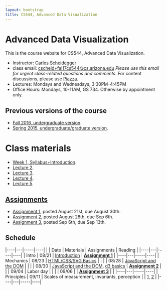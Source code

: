 ```yaml
---
layout: bootstrap
title: CS544, Advanced Data Visualization
---
```


# Advanced Data Visualization

This is the course website for CS544, Advanced Data Visualization.

* Instructor: [Carlos Scheidegger](http://cscheid.net)
* class email:
  [cscheid+fal17cs544@cs.arizona.edu](mailto:cscheid+fal17cs544@cs.arizona.edu)
  *Please use this email for urgent class-related questions and
  comments*. For content
  discussions, please use [Piazza](https://piazza.com/arizona/fall2017/csc544/home).
* Lectures: Mondays and Wednesdays, 3:30PM-4:45PM
* Office Hours: Mondays, 10-11AM, GS 734. Otherwise by appointment only.

## Previous versions of the course

* [Fall 2016, undergraduate version](http://cscheid.net/courses/fal16/cs444/).
* [Spring 2015, undergraduate/graduate version](http://cscheid.net/courses/spr15/cs444/).

# Class materials

* [Week 1, Syllabus+Introduction](week1.html).
* [Lecture 2](lecture2.html).
* [Lecture 3](lecture3.html).
* [Lecture 4](lecture4.html).
* [Lecture 5](lecture5.html).

<!-- ### Mechanics -->

<!-- * [Week 2, HTML/CSS/SVG Basics](lectures/week2.html). -->
<!-- * [Week 3, JavaScript Basics](lectures/week3.html). -->
<!-- * [Week 3b, JavaScript for simple visualizations](lectures/week3b.html). -->
<!-- * [Week 4, Odds and Ends](lectures/week4.html): JavaScript Events, AJAX, HTTP. -->
<!-- * [Week 4b, Introduction to d3](lectures/week4b.html) -->
<!-- * [Week 5, d3 selections and joins](lectures/week5.html) -->
<!-- * Exploratory Data Analysis, Data Cleaning, Project Discussion -->

<!-- ### Principles -->

<!-- * [Principles: Color](lectures/week6b.html). -->
<!-- * [Principles: Other Channels](lectures/week7b.html). -->
<!-- * [Principles: Preattentiveness, Gestalt](lectures/week8.html). -->
<!-- * [Principles: Interaction, Filtering, Aggregation](lectures/week8b.html). -->

## [Assignments](assignments.html)

* [Assignment 1](assignment_1/), posted August 21st, due August 30th.
* [Assignment 2](assignment_2/), posted August 28th, due Sep 6th.
* [Assignment 3](assignment_3/), posted Sep 6th, due Sep 13th.

<!--   22nd. -->
<!-- * [Assignment 2](assignment_2.html), posted January 22nd. Due January -->
<!--   29th. -->
<!-- * [Assignment 3](assignment_3.html), posted January 29th. Due February -->
<!--   5th. -->
<!-- * [Assignment 4](assignment_4.html), posted February 5th. Due February -->
<!--   12th. -->
<!-- * [Assignment 5](assignment_5.html), posted February 12th. Due February -->
<!--   26th (you have *two* weeks for this). -->
<!-- * [Assignment 6](assignment_6.html), posted March 12th. Due Apr -->
<!--   9th (you have *four* weeks for this). -->
<!-- * [Assignment 7](assignment_7.html), posted Apr 14th. Due Apr -->
<!--   21st. -->

<!-- ## [Final Project](final_project.html) -->

<!-- In the final project for CS444/CS544, students picked a dataset of -->
<!-- their choosing (as long as it was sufficiently complex, as defined by -->
<!-- the instructing staff), and created an interactive visualization from -->
<!-- scratch. The [final project](final_project.html) page includes a list -->
<!-- of the projects as submitted by the students.   -->

## Schedule

|----|---|-----|----|
|    | Date | Materials | Assignments | Reading |
|----|---|-----|----|
| Intro | 08/21 | [Introduction](week1.html) | **[Assignment 1](assignment_1/)** |
|----|---|-----|----|
| Mechanics | 08/23 | [HTML/CSS/SVG Basics](lecture2.html) | |
|           | 08/28 | [JavaScript and the DOM](lecture3.html) | |
|           | 08/30 | [JavaScript and the DOM](lecture3.html), [d3 basics](lecture4.html) | **[Assignment 2](assignment_2/)** |
|           | 09/04 | Labor day | |
|           | 09/06 | | **[Assignment 3](assignment_3/)** | |
|----|---|-----|----|
| Principles | 09/11 | Scales of measurement, invariants, perception | | [1](http://psychology.okstate.edu/faculty/jgrice/psyc3214/Stevens_FourScales_1946.pdf), [2](http://info.slis.indiana.edu/~katy/S637-S11/cleveland84.pdf) |
|----|---|-----|----|

<!-- | Mechanics | Aug 28  | HTML/CSS/SVG Basics | | -->
<!-- |           | Aug 30  | Javascript, DOM | **Assignment 1 due** | -->
<!-- |           | Sep  4  | Labor day, no classes | | -->
<!-- |           | Sep  6  | d3 | no slides | -->
<!-- |           | Sep  11 | d3 | no slides | -->
<!-- |----|---|-----|----| -->
<!-- | Principles | Sep 13 | Scales of measurement, invariants |  | -->
<!-- |            | Sep 18 | Color Vision | | -->
<!-- |            | Sep 20 | Other Channels |  | -->
<!-- |            | Sep 25 | Interaction and Animation |  | -->
<!-- |            | Sep 27 | Informed critique, visualization design process | | -->
<!-- |----|---|-----|----| -->
<!-- | Techniques | Oct 2  | Scatterplots, line plots, small multiples | | -->
<!-- |            | Oct 4  | Histograms, KDE | | -->
<!-- |            | Oct 9  | Choropleths, heatmaps | |  -->
<!-- |            | Oct 11 | 2D Isocontours | | -->
<!-- |            | Oct 16 |  | **MIDTERM** | -->
<!-- |            | Oct 18 | 2D Vector Fields, streamlines | | -->
<!-- |            | Oct 23 | 3D Scalar Fields: isosurfacing | | -->
<!-- |            | Oct 25 |  | | -->
<!-- |            | Oct 30 | 3D Scalar Fields: Direct volume rendering | **LAST DAY TO DROP** | -->
<!-- |            | Nov 1  |  |  | -->
<!-- |            | Nov 6  | Principal Component Analysis, Grand Tour |  | -->
<!-- |            | Nov 8  | Multidimensional Scaling |  | -->
<!-- |            | Nov 13 | Isomap and LLE |  | -->
<!-- |            | Nov 15 | t-SNE |  | -->
<!-- |            | Nov 20 | Basics of hierarchies and networks |  | -->
<!-- |            | Nov 22 | force-directed placements, metric embeddings |  | -->
<!-- |            | Nov 27 | Interaction: linked views, visual querying |  | -->
<!-- |            | Nov 29 | Scalability |  | -->
<!-- |            | Dec 4  |  |  | -->
<!-- |            | Dec 6  |  |  | -->
<!-- |----|---|-----|----| -->

<!-- ### Mechanics -->

<!-- * Jan 20th: the web browser as a dev environment; HTML; CSS -->
<!-- * Jan 22nd: DOM, SVG -->
<!-- * Jan 27th: Javascript basics -->
<!-- * Jan 29th: Higher-order Javascript -->
<!-- * Feb 3rd: Talking to a server, AJAX -->
<!-- * Feb 5th: d3 intro -->
<!-- * Feb 10th: d3 selections, joins -->
<!-- * Feb 12th: d3 scales, transitions -->
<!-- * Feb 17th: Exploratory Data Analysis, d3 data loading, cleaning -->

<!-- ### Principles -->

<!-- * Feb 19th: Color Vision 1 -->
<!-- * Feb 24th: Color Vision 2 -->
<!-- * Feb 26th: Bivariate colormaps, other perceptual channels, -->
<!--   Cleveland/McGill, Separable-Integral channels, Mackinlay's APT. -->
<!-- * Mar 3rd: Pre-attentiveness, Gestalt, higher-level channels -->
<!-- * Mar 5th: Interaction, Filtering, Aggregation -->
<!-- * Mar 10th: Algebraic Design Process -->
<!-- * Mar 12th: Design criticism -->
<!-- * Mar 17th: *Spring Break* -->
<!-- * Mar 19th: *Spring Break* -->
<!-- * Mar 24th: Review -->
<!-- * Mar 26th: MIDTERM -->

<!-- ### Techniques -->

<!-- * Apr 7th:  Line Plots, Dot Plots, Scatterplots, Small multiples -->
<!-- * Apr 9th:  Linear Algebra review, PCA							 -->
<!-- * Apr 14th: MDS, Other dimensionality reduction 2                -->
<!-- * Apr 16th: Trees, Graphs, Hierarchies						     -->
<!-- * Apr 21st: Trees, Graphs, Hierarchies						     -->
<!-- * Apr 23rd: Spatial Data: heatmaps, contour plots, vector fields -->
<!-- * Apr 28th: Spatial Data: heatmaps, contour plots, vector fields -->
<!-- * Apr 30th: Methods for large data; binning, sampling -->
<!-- * May 5th:  Uncertainty/Probabilistic Data -->
<!-- * May 7th:  Dead day -->
<!-- * May 12th: Finals week -->
<!-- * May 14th: Finals week -->

